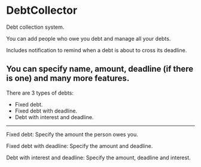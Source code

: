 # DebtCollector

Debt collection system.

You can add people who owe you debt and manage all your debts.

Includes notification to remind when a debt is about to cross its deadline.

You can specify name, amount, deadline (if there is one) and many more features.
-------------------------------------------------------------------------------------
There are 3 types of debts:
- Fixed debt.
- Fixed debt with deadline.
- Debt with interest and deadline.
-------------------------------------------------------------------------------------
Fixed debt:
Specify the amount the person owes you.

Fixed debt with deadline:
Specify the amount and deadline.

Debt with interest and deadline:
Specify the amount, deadline and interest.
